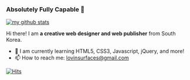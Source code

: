 ### Absolutely Fully Capable 💖

[![my github stats](https://github-readme-stats.vercel.app/api?username=absolutelyfullycapable)](https://github.com/anuraghazra/github-readme-stats)

Hi there! I am **a creative web designer and web publisher** from South Korea.
- 🌱 I am currently learning HTML5, CSS3, Javascript, jQuery, and more!
- 📫 How to reach me: lovinsurfaces@gmail.com

[![Hits](https://hits.seeyoufarm.com/api/count/incr/badge.svg?url=https%3A%2F%2Fgithub.com%2Fabsolutelyfullycapable%2Fhit-counter&count_bg=%23E5E5E5&title_bg=%23F9687E&icon=&icon_color=%23E7E7E7&title=hits&edge_flat=true)](https://hits.seeyoufarm.com)

<!--
**absolutelyfullycapable/absolutelyfullycapable** is a ✨ _special_ ✨ repository because its `README.md` (this file) appears on your GitHub profile.

Here are some ideas to get you started:

- 🔭 I’m currently working on ...
- 🌱 I’m currently learning ...
- 👯 I’m looking to collaborate on ...
- 🤔 I’m looking for help with ...
- 💬 Ask me about ...
- 📫 How to reach me: ...
- 😄 Pronouns: ...
- ⚡ Fun fact: ...
-->
